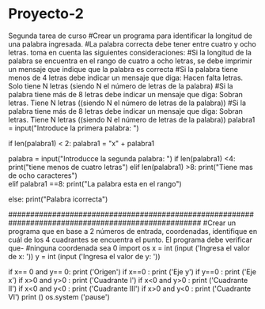 # Proyecto-2
Segunda tarea de curso
#Crear un programa para identificar la longitud de una palabra ingresada. 
#La palabra correcta debe tener entre cuatro y ocho letras. toma en cuenta las siguientes consideraciones:
#Si la longitud de la palabra se encuentra en el rango de cuatro a ocho letras, se debe imprimir un mensaje que indique que la palabra es correcta
#Si la palabra tiene menos de 4 letras debe indicar un mensaje que diga: Hacen falta letras. Solo tiene N letras (siendo N el número de letras de la palabra)
#Si la palabra tiene más de 8 letras debe indicar un mensaje que diga: Sobran letras. Tiene N letras ((siendo N el número de letras de la palabra))
#Si la palabra tiene más de 8 letras debe indicar un mensaje que diga: Sobran letras. Tiene N letras ((siendo N el número de letras de la palabra))
palabra1 = input("Introduce la primera palabra: ")

if len(palabra1) < 2:
    palabra1 = "x" + palabra1

palabra = input("Introducce la segunda palabra: ") 
if len(palabra1) <4:
    print("tiene menos de cuatro letras")
elif len(palabra1) >8:
    print("Tiene mas de ocho caracteres")  
elif palabra1 ==8:
    print("La palabra esta en el rango")

else:
    print("Palabra icorrecta")



####################################################################################################
#Crear un programa que en base a 2 números de entrada, coordenadas, identifique en cuál de los 4 cuadrantes se encuentra el punto. El programa debe verificar que- #ninguna coordenada sea 0
import os
x = int (input ('Ingresa el valor de x: '))
y = int (input ('Ingresa el valor de y: ')) 

if x== 0 and y== 0:
    print ('Origen') 
if x==0 :
    print ('Eje y')
if y==0 :
    print ('Eje x') 
if x>0 and y>0 :
    print ('Cuadrante I') 
if x<0 and y>0 :
    print ('Cuadrante II') 
if x<0 and y<0 :
    print ('Cuadrante III')
if x>0 and y<0 :
    print ('Cuadrante VI') 
print ()
os.system ('pause') 
